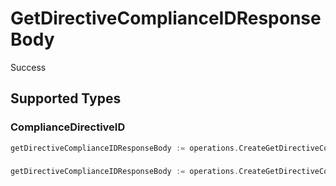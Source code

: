 # GetDirectiveComplianceIDResponseBody

Success


## Supported Types

### ComplianceDirectiveID

```go
getDirectiveComplianceIDResponseBody := operations.CreateGetDirectiveComplianceIDResponseBodyComplianceDirectiveID(components.ComplianceDirectiveID{/* values here */})
```

### 

```go
getDirectiveComplianceIDResponseBody := operations.CreateGetDirectiveComplianceIDResponseBodyStream(io.ReadCloser{/* values here */})
```

